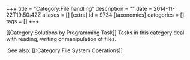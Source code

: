 +++
title = "Category:File handling"
description = ""
date = 2014-11-22T19:50:42Z
aliases = []
[extra]
id = 9734
[taxonomies]
categories = []
tags = []
+++

[[Category:Solutions by Programming Task]]
Tasks in this category deal with reading, writing or manipulation of files.

;See also:
[[:Category:File System Operations]]
